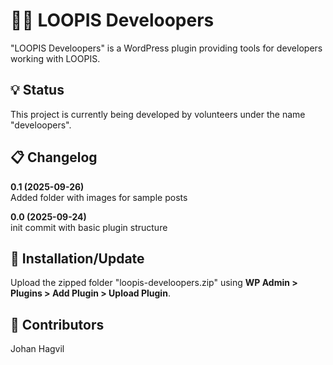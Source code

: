 # 🧑‍💻 LOOPIS Develoopers
"LOOPIS Develoopers" is a WordPress plugin providing tools for developers working with LOOPIS.<br>

## 💡 Status
This project is currently being developed by volunteers under the name "develoopers".<br>

## 📋 Changelog
**0.1 (2025-09-26)**<br>
Added folder with images for sample posts<br>

**0.0 (2025-09-24)**<br>
init commit with basic plugin structure<br>

## 💾 Installation/Update
Upload the zipped folder "loopis-develoopers.zip" using **WP Admin > Plugins > Add Plugin > Upload Plugin**.

## 👤 Contributors
Johan Hagvil<br>